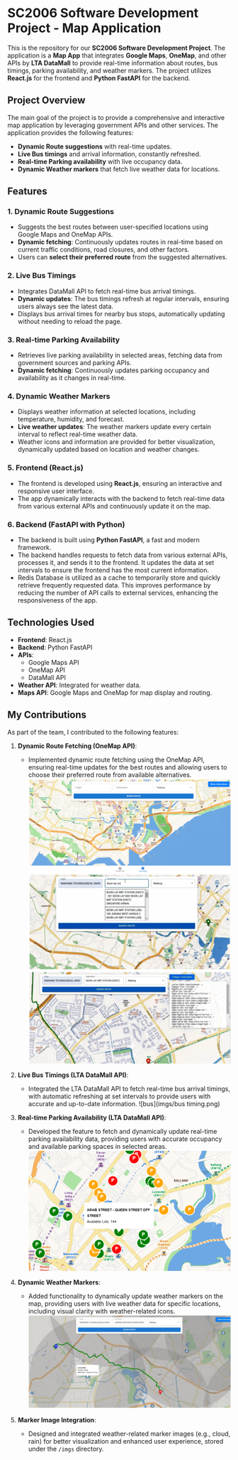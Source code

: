 
# SC2006 Software Development Project - Map Application

This is the repository for our **SC2006 Software Development Project**. The application is a **Map App** that integrates **Google Maps**, **OneMap**, and other  APIs by **LTA DataMall** to provide real-time information about routes, bus timings, parking availability, and weather markers. The project utilizes **React.js** for the frontend and **Python FastAPI** for the backend.

## Project Overview

The main goal of the project is to provide a comprehensive and interactive map application by leveraging government APIs and other services. The application provides the following features:

- **Dynamic Route suggestions** with real-time updates.
- **Live Bus timings** and arrival information, constantly refreshed.
- **Real-time Parking availability** with live occupancy data.
- **Dynamic Weather markers** that fetch live weather data for locations.

## Features

### 1. **Dynamic Route Suggestions**
- Suggests the best routes between user-specified locations using Google Maps and OneMap APIs.
- **Dynamic fetching**: Continuously updates routes in real-time based on current traffic conditions, road closures, and other factors.
- Users can **select their preferred route** from the suggested alternatives.

### 2. **Live Bus Timings**
- Integrates DataMall API to fetch real-time bus arrival timings.
- **Dynamic updates**: The bus timings refresh at regular intervals, ensuring users always see the latest data.
- Displays bus arrival times for nearby bus stops, automatically updating without needing to reload the page.

### 3. **Real-time Parking Availability**
- Retrieves live parking availability in selected areas, fetching data from government sources and parking APIs.
- **Dynamic fetching**: Continuously updates parking occupancy and availability as it changes in real-time.

### 4. **Dynamic Weather Markers**
- Displays weather information at selected locations, including temperature, humidity, and forecast.
- **Live weather updates**: The weather markers update every certain interval to reflect real-time weather data.
- Weather icons and information are provided for better visualization, dynamically updated based on location and weather changes.

### 5. **Frontend (React.js)**
- The frontend is developed using **React.js**, ensuring an interactive and responsive user interface.
- The app dynamically interacts with the backend to fetch real-time data from various external APIs and continuously update it on the map.

### 6. **Backend (FastAPI with Python)**
- The backend is built using **Python FastAPI**, a fast and modern framework.
- The backend handles requests to fetch data from various external APIs, processes it, and sends it to the frontend. It updates the data at set intervals to ensure the frontend has the most current information.
- Redis Database is utilized as a cache to temporarily store and quickly retrieve frequently requested data. This improves performance by reducing the number of API calls to external services, enhancing the responsiveness of the app.

## Technologies Used

- **Frontend**: React.js
- **Backend**: Python FastAPI
- **APIs**: 
  - Google Maps API
  - OneMap API
  - DataMall API
- **Weather API**: Integrated for weather data.
- **Maps API**: Google Maps and OneMap for map display and routing.

## My Contributions

As part of the team, I contributed to the following features:

1. **Dynamic Route Fetching (OneMap API)**:
   - Implemented dynamic route fetching using the OneMap API, ensuring real-time updates for the best routes and allowing users to choose their preferred route from available alternatives.
  ![Map](imgs/map.png)
  ![Autosuggest](imgs/autosuggest.png)
  ![Directions](imgs/directions.png)

2. **Live Bus Timings (LTA DataMall API)**:
   - Integrated the LTA DataMall API to fetch real-time bus arrival timings, with automatic refreshing at set intervals to provide users with accurate and up-to-date information.
    ![bus](imgs/bus timing.png)

3. **Real-time Parking Availability (LTA DataMall API)**:
   - Developed the feature to fetch and dynamically update real-time parking availability data, providing users with accurate occupancy and available parking spaces in selected areas.
  ![ParkingAvail](imgs/parkingavail.png)

4. **Dynamic Weather Markers**:
   - Added functionality to dynamically update weather markers on the map, providing users with live weather data for specific locations, including visual clarity with weather-related icons.
  ![Weather](imgs/weather.png)

5. **Marker Image Integration**:
   - Designed and integrated weather-related marker images (e.g., cloud, rain) for better visualization and enhanced user experience, stored under the `/imgs` directory.

